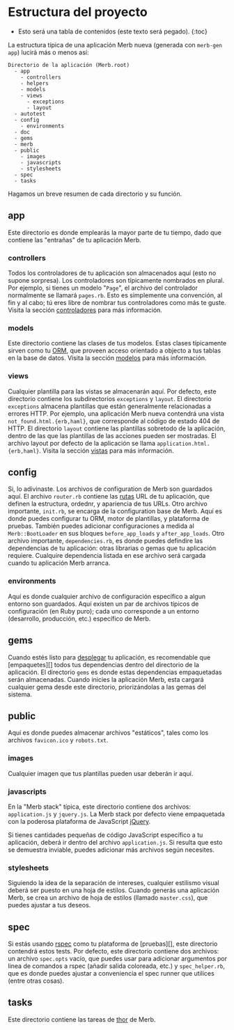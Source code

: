 # Estructura del proyecto

* Esto será una tabla de contenidos (este texto será pegado).
{:toc}

La estructura típica de una aplicación Merb nueva
(generada con ``merb-gen app``)
lucirá más o menos así:

    Directorio de la aplicación (Merb.root)
      - app
        - controllers
        - helpers
        - models
        - views
          - exceptions
          - layout
      - autotest
      - config
        - environments
      - doc
      - gems
      - merb
      - public
        - images
        - javascripts
        - stylesheets
      - spec
      - tasks

Hagamos un breve resumen de cada directorio y su función.

## app
Este directorio es donde emplearás la mayor parte de tu tiempo,
dado que contiene las "entrañas" de tu aplicación Merb.

### controllers
Todos los controladores de tu aplicación son almacenados aquí
(esto no supone sorpresa).
Los controladores son típicamente nombrados en plural.
Por ejemplo, si tienes un modelo "``Page``",
el archivo del controlador normalmente se llamará ``pages.rb``.
Esto es simplemente una convención, al fin y al cabo;
tú eres libre de nombrar tus controladores como más te guste.
Visita la sección [controladores][] para más información.

### models
Este directorio contiene las clases de tus modelos.
Estas clases típicamente sirven como tu [ORM][],
que proveen acceso orientado a objecto a tus tablas en la base de datos.
Visita la sección [modelos][] para más información.

### views
Cualquier plantilla para las vistas se almacenarán aquí.
Por defecto, este directorio contiene los subdirectorios ``exceptions`` y
``layout``.
El directorio ``exceptions`` almacena plantillas que están generalmente
relacionadas a errores HTTP.
Por ejemplo, una aplicación Merb nueva contendrá una vista
``not_found.html.{erb,haml}``,
que corresponde al código de estado 404 de HTTP.
El directorio ``layout`` contiene las plantillas sobretodo de la aplicación,
dentro de las que las plantillas de las acciones pueden ser mostradas.
El archivo layout por defecto de la aplicación se llama
``application.html.{erb,haml}``.
Visita la sección [vistas][] para más información.

## config
Si, lo adivinaste.
Los archivos de configuration de Merb son guardados aquí.
El archivo ``router.rb`` contiene las [rutas](/getting-started/router) URL de
tu aplicación, que definen la estructura, ordednr, y apariencia de tus URLs.
Otro archivo importante, ``init.rb``,
se encarga de la configuration base de Merb.
Aquí es donde puedes configurar tu ORM, motor de plantillas, y plataforma de
pruebas.
También puedes adicionar configuraciones a medida al ``Merb::BootLoader`` en
sus bloques ``before_app_loads`` y ``after_app_loads``.
Otro archivo importante, ``dependencies.rb``, es donde puedes defindire las
dependencias de tu aplicación: otras librarias o gemas que tu aplicación requiere.
Cualquire dependencia listada en ese archivo será cargada cuando tu aplicación
Merb arranca.

### environments
Aquí es donde cualquier archivo de configuración específico a algun entorno son
guardados.
Aquí existen un par de archivos típicos de configuración (en Ruby puro); cada
uno corresponde a un entorno (desarrollo, producción, etc.) específico de Merb.

## gems
Cuando estés listo para [desplegar][] tu aplicación, es recomendable que
[empaquetes][] todos tus dependencias dentro del directorio de la aplicación.
El directorio ``gems`` es donde estas dependencias empaquetadas serán
almacenadas.
Cuando inicies la aplicación Merb, esta cargará cualquier gema desde este
directorio, priorizándolas a las gemas del sistema.

## public
Aquí es donde puedes almacenar  archivos "estáticos", tales como los archivos
``favicon.ico`` y ``robots.txt``.

### images
Cualquier imagen que tus plantillas pueden usar deberán ir aquí.

### javascripts
En la "Merb stack" típica, este directorio contiene dos archivos:
``application.js`` y ``jquery.js``.
La Merb stack por defecto viene empaquetada con la poderosa plataforma
de JavaScript [jQuery][].

Si tienes cantidades pequeñas de código JavaScript específico a tu aplicación,
deberá ir dentro del archivo ``application.js``.
Si resulta que esto se demuestra inviable,
puedes adicionar más archivos según necesites.

### stylesheets
Siguiendo la idea de la separación de intereses, cualquier estilismo visual
deberá ser puesto en una hoja de estilos.
Cuando generás una aplicación Merb, se crea un archivo de hoja de estilos
(llamado ``master.css``), que puedes ajustar a tus deseos.

## spec
Si estás usando [rspec][] como tu plataforma de [pruebas][], este directorio
contendrá estos tests.
Por defecto, este directorio contiene dos archivos: un archivo ``spec.opts``
vacío, que puedes usar para adicionar argumentos por linea de comandos a rspec
(añadir salida coloreada, etc.)
y ``spec_helper.rb``, que es donde puedes ajustar a conveniencia el
spec runner que utilices (entre otras cosas).

## tasks
Este directorio contiene las tareas de [thor][] de Merb.


<!-- Links -->
[empaquetar]:      /deployment/bundle
[controladores]:   /getting-started/controllers
[desplegar]:       /deployment
[jQuery]:          http://jquery.com/
[modelos]:         /getting-started/models
[ORM]:             http://en.wikipedia.org/wiki/Object-relational_mapping
[rutas]:           /getting-started/router
[RSpec]:           http://rspec.info/
[probando]:        /testing-your-application
[thor]:            http://wiki.merbivore.com/faqs/thor
[vistas]:          /getting-started/views
